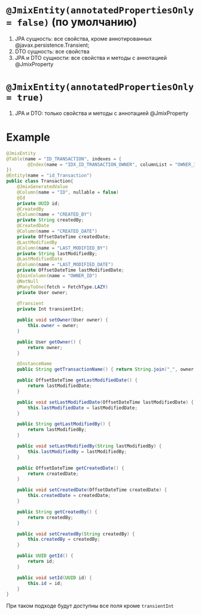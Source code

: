 # `@JmixEntity(annotatedPropertiesOnly = false)` (по умолчанию)

1) JPA сущность: все свойства, кроме аннотированных @javax.persistence.Transient;
2) DTO сущность: все свойства
3) JPA и DTO сущности: все свойства и методы с аннотацией @JmixProperty

# `@JmixEntity(annotatedPropertiesOnly = true)`
1) JPA и DTO: только свойства и методы с аннотацией @JmixProperty

# Example
```java
@JmixEntity
@Table(name = "ID_TRANSACTION", indexes = {
        @Index(name = "IDX_ID_TRANSACTION_OWNER", columnList = "OWNER_ID")
})
@Entity(name = "id_Transaction")
public class Transaction{
    @JmixGeneratedValue
    @Column(name = "ID", nullable = false)
    @Id
    private UUID id;
    @CreatedBy
    @Column(name = "CREATED_BY")
    private String createdBy;
    @CreatedDate
    @Column(name = "CREATED_DATE")
    private OffsetDateTime createdDate;
    @LastModifiedBy
    @Column(name = "LAST_MODIFIED_BY")
    private String lastModifiedBy;
    @LastModifiedDate
    @Column(name = "LAST_MODIFIED_DATE")
    private OffsetDateTime lastModifiedDate;
    @JoinColumn(name = "OWNER_ID")
    @NotNull
    @ManyToOne(fetch = FetchType.LAZY)
    private User owner;
    
    @Transient
    private Int transientInt;

    public void setOwner(User owner) {
        this.owner = owner;
    }

    public User getOwner() {
        return owner;
    }

    @InstanceName
    public String getTransactionName() { return String.join("_", owner.getUsername(), id.toString()); }

    public OffsetDateTime getLastModifiedDate() {
        return lastModifiedDate;
    }

    public void setLastModifiedDate(OffsetDateTime lastModifiedDate) {
        this.lastModifiedDate = lastModifiedDate;
    }

    public String getLastModifiedBy() {
        return lastModifiedBy;
    }

    public void setLastModifiedBy(String lastModifiedBy) {
        this.lastModifiedBy = lastModifiedBy;
    }

    public OffsetDateTime getCreatedDate() {
        return createdDate;
    }

    public void setCreatedDate(OffsetDateTime createdDate) {
        this.createdDate = createdDate;
    }

    public String getCreatedBy() {
        return createdBy;
    }

    public void setCreatedBy(String createdBy) {
        this.createdBy = createdBy;
    }

    public UUID getId() {
        return id;
    }

    public void setId(UUID id) {
        this.id = id;
    }
}
```

При таком подходе будут доступны все поля кроме `transientInt`